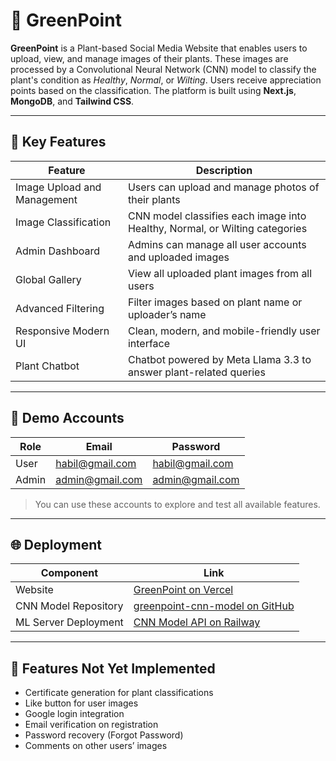 # 🌱 GreenPoint

**GreenPoint** is a Plant-based Social Media Website that enables users to upload, view, and manage images of their plants. These images are processed by a Convolutional Neural Network (CNN) model to classify the plant's condition as *Healthy*, *Normal*, or *Wilting*. Users receive appreciation points based on the classification. The platform is built using **Next.js**, **MongoDB**, and **Tailwind CSS**.

---

## 🚀 Key Features

| Feature                                | Description                                                                 |
|----------------------------------------|-----------------------------------------------------------------------------|
| Image Upload and Management            | Users can upload and manage photos of their plants                          |
| Image Classification                   | CNN model classifies each image into Healthy, Normal, or Wilting categories |
| Admin Dashboard                        | Admins can manage all user accounts and uploaded images                     |
| Global Gallery                         | View all uploaded plant images from all users                               |
| Advanced Filtering                     | Filter images based on plant name or uploader’s name                        |
| Responsive Modern UI                   | Clean, modern, and mobile-friendly user interface                           |
| Plant Chatbot                          | Chatbot powered by Meta Llama 3.3 to answer plant-related queries           |

---

## 🧪 Demo Accounts

| Role  | Email              | Password          |
|-------|--------------------|-------------------|
| User  | habil@gmail.com    | habil@gmail.com   |
| Admin | admin@gmail.com    | admin@gmail.com   |

> You can use these accounts to explore and test all available features.

---

## 🌐 Deployment

| Component               | Link                                                                 |
|-------------------------|----------------------------------------------------------------------|
| Website                 | [GreenPoint on Vercel](https://green-point-ten.vercel.app/)          |
| CNN Model Repository    | [greenpoint-cnn-model on GitHub](https://github.com/mhabilaswad/greenpoint-cnn-model) |
| ML Server Deployment    | [CNN Model API on Railway](https://greenpoint-cnn-model-production.up.railway.app/) |

---

## 🔧 Features Not Yet Implemented

- Certificate generation for plant classifications
- Like button for user images
- Google login integration
- Email verification on registration
- Password recovery (Forgot Password)
- Comments on other users’ images
